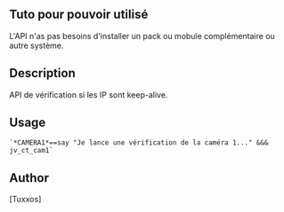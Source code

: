<!---
IMPORTANT
=========
This README.md is displayed in the WebStore as well as within Jarvis app
Please do not change the structure of this file
Fill-in Description, Usage & Author sections
Make sure to rename the [en] folder into the language code your plugin is written in (ex: fr, es, de, it...)
For multi-language plugin:
- clone the language directory and translate commands/functions.sh
- optionally write the Description / Usage sections in several languages
-->
## Tuto pour pouvoir utilisé
L'API n'as pas besoins d'installer un pack ou mobule complémentaire ou autre système.

## Description
API de vérification si les IP sont keep-alive.

## Usage
```
`*CAMERA1*==say "Je lance une vérification de la caméra 1..." &&& jv_ct_cam1`
```

## Author
[Tuxxos] 
